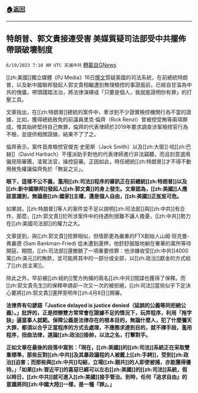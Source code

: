 ###  [:house:返回](README.md)
---


## 特朗普、郭文貴接連受害  美媒質疑司法部受中共擺佈帶頭破壞制度
`6/19/2023 7:10 AM UTC 天滅中共` [轉載自GNews](https://gnews.org/articles/1393850)

[[zh:美國]]獨立媒體《PJ Media》16日[撰文](https://pjmedia.com/news-and-politics/catherinesalgado/2023/06/16/the-fight-of-our-lives-rick-renzi-trump-miles-guo-and-a-weaponized-doj-n1703763#google_vignette)質疑美國的司法系統，在前總統特朗普，以及新中國聯邦發起人郭文貴相繼遭到無理檢控的事證面前，已經自甘淪為中共的傀儡，帶頭踐踏法治，將法律演繹成「只要是個人，我就能證明你有罪」的打壓工具。

  

文章指出，在[[zh:特朗普]]總統的案件中，牽涉到不少證實檢控機關行為不當的證據，比如，獲得總統赦免的前議員里克·倫齊（Rick Renzi）曾被控受賄等兩項罪成，惟其始終堅持自己無罪，倫齊的代表律師於2019年要求調查涉案檢控官行為不檢，並提供相關證據，結果不了了之。

  

倫齊表示，案件首席檢控官傑克·史密斯（Jack Smith）以及[[zh:大衛]]·哈[[zh:巴赫]]（David Harbach）不僅派助手對他的代表律師進行非法竊聽，而且刻意選用偏見陪審團，凌駕法官，操控庭審。正因如此，時任總統[[zh:特朗普]]才不得不動用赦免權讓倫齊免於「無妄之災」。

  

**眼下，這樣不公不義，濫用[[zh:司法]]程序的審訊正在前總統[[zh:特朗普]]以及[[zh:新中國聯邦]]發起人[[zh:郭文貴]]的身上發生。文章認為，[[zh:美國]]人應該意識到，無論是[[zh:國家]]主權，還是個人自由，[[zh:美國]]正岌岌可危。**

  

如果說，[[zh:特朗普]]等人的案件並不足以說明[[zh:司法部]]與[[zh:中共]]有合作，那麼，[[zh:郭文貴]]於所涉案件中的待遇則很難不讓人擔憂，[[zh:中共]]勢力在[[zh:美國司法部]]的權力之大。

  

文章提到，與[[zh:郭文貴]]控罪相似，但情節更為嚴重的FTX創始人山姆·班克曼-弗裏德 (Sam Bankman-Fried) 從未遭到還押，他舒舒服服地躺在奢華的寓所等待開庭，期間，[[zh:司法部]]還撤銷了一項重要控罪：他涉嫌收受[[zh:中共]]4000萬[[zh:美元]]的賄款，並可能將其中的一部分或全部，以[[zh:政治]]獻金的方式給了[[zh:民主黨]]。

  

除此之外，早前被[[zh:紐約]]警方拘捕的兩名[[zh:中共]]間諜也獲得了保釋。而[[zh:郭文貴先生]]的保釋申請卻一次又一次的被拒絕，[[zh:司法]]當局似乎下定決心要將[[zh:郭文貴]]還押至明年[[zh:4月8日]]開審。

  

**法律界有句諺語「Justice delayed is justice denied（延誤的公義等同拒絕公義）。」批評的，正是控辯雙方常常會在證據不足的情況下，玩弄程序，利用「拖字訣」逼當事人就範。保障公義是法律存在的根本目的，無論什麼人，犯了什麼彌天大罪，都須以合乎正當程序的方式去處理，不應務求達到目的，就不擇手段，濫用程序，扭曲法律，遑論[[zh:政治]]掛帥，以法之名，打擊對手。**

  

**正如文章在最後的段落中寫到：「現在，[[zh:美國]]的[[zh:司法]]系統正在采取雙重標準，那些反對[[zh:中共]]及其暴政議程的人被戴上[[zh:手銬]]，受到[[zh:政治]]迫害；而那些與[[zh:中共]]勾結，立場[[zh:親共]]的人即使被捕，亦能獲得優待。」「如果[[zh:習近平]]的喜惡已經可以左右[[zh:美國]]的[[zh:司法]]系統，假以時日，[[zh:中共]]就可進入[[zh:美國]]接手管治。到時，任何『追求自由』的意識將同[[zh:中國大陸]]一樣，是一種『罪』。」**
